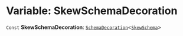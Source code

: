 # Variable: SkewSchemaDecoration

`Const` **SkewSchemaDecoration**: [`SchemaDecoration`](/auto-docs/editor/interfaces/SchemaDecoration-1.md)<[`SkewSchema`](/auto-docs/editor/interfaces/SkewSchema.md)>
